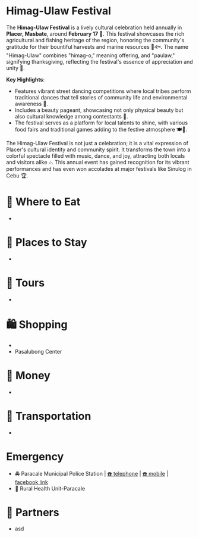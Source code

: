 # Himag-Ulaw Festival

The **Himag-Ulaw Festival** is a lively cultural celebration held annually in **Placer, Masbate**, around **February 17** 🎊. This festival showcases the rich agricultural and fishing heritage of the region, honoring the community's gratitude for their bountiful harvests and marine resources 🌾🐟. The name "Himag-Ulaw" combines "himag-o," meaning offering, and "paulaw," signifying thanksgiving, reflecting the festival's essence of appreciation and unity 🌟.

**Key Highlights**:
- Features vibrant street dancing competitions where local tribes perform traditional dances that tell stories of community life and environmental awareness 💃.
- Includes a beauty pageant, showcasing not only physical beauty but also cultural knowledge among contestants 👑.
- The festival serves as a platform for local talents to shine, with various food fairs and traditional games adding to the festive atmosphere 🍽️🎉.

The Himag-Ulaw Festival is not just a celebration; it is a vital expression of Placer's cultural identity and community spirit. It transforms the town into a colorful spectacle filled with music, dance, and joy, attracting both locals and visitors alike 🎶. This annual event has gained recognition for its vibrant performances and has even won accolades at major festivals like Sinulog in Cebu 🏆.

# 🍔 Where to Eat
* 

# 🛌 Places to Stay
* 

# 🚐 Tours
* 

# 🛍️ Shopping
* 
* Pasalubong Center

# 🏧 Money
* 

# 🚌 Transportation
* 

# Emergency
* 🚔 Paracale Municipal Police Station | [☎️ telephone](tel:+639985985960) | [☎️ mobile](tel:+639176222584) | [<img src="https://www.facebook.com/favicon.ico" width="15" height="15" /> facebook link](https://www.facebook.com/paracalempscnppo)
* 🏥 Rural Health Unit-Paracale

# 🔗 Partners
* asd